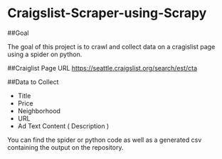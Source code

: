 # Craigslist-Scraper-using-Scrapy

##Goal

The goal of this project is to crawl and collect data on a cragislist page using a spider on python.

##Craiglist Page URL
https://seattle.craigslist.org/search/est/cta

##Data to Collect
- Title
- Price
- Neighborhood
- URL
- Ad Text Content ( Description )

You can find the spider or python code as well as a generated csv containing the output on the repository.
